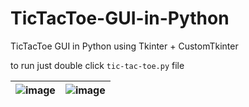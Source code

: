 # TicTacToe-GUI-in-Python
TicTacToe GUI in Python using Tkinter + CustomTkinter

to run just double click `tic-tac-toe.py` file

![image](https://github.com/user-attachments/assets/05d267a6-db89-4d66-89e8-4c51f381125c) | ![image](https://github.com/user-attachments/assets/c09338ac-1d7c-4255-94f8-581e29f8685e)
:-------------------------:|:-------------------------:
